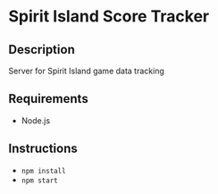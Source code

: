 # Spirit Island Score Tracker

## Description
Server for Spirit Island game data tracking

## Requirements 
- Node.js

## Instructions
- `npm install`
- `npm start`